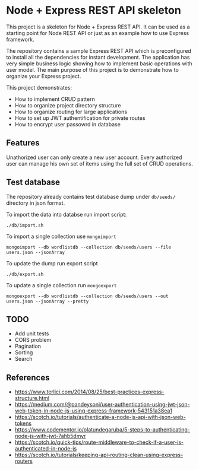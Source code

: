 # Node + Express REST API skeleton
This project is a skeleton for Node + Express REST API. It can be used as a starting point for Node REST API or just as an example how to use Express framework.

The repository contains a sample Express REST API which is preconfigured to install all the dependencies for instant development. The application has very simple business logic showing how to implement basic operations with user model. The main purpose of this project is to demonstrate how to organize your Express project.

This project demonstrates:
 * How to implement CRUD pattern
 * How to organize project directory structure
 * How to organize routing for large applications
 * How to set up JWT authentification for private routes
 * How to encrypt user passowrd in database

## Features
Unathorized user can only create a new user account. Every authorized user can manage his own set of items using the full set of CRUD operations.

## Test database
The repository already contains test database dump under `db/seeds/` directory in json format.

To import the data into databse run import script:
```
./db/import.sh
```

To import a single collection use `mongoimport`
```
mongoimport --db wordlistdb --collection db/seeds/users --file users.json --jsonArray
```

To update the dump run export script
```
./db/export.sh
```

To update a single collection run `mongoexport`
```
mongoexport --db wordlistdb --collection db/seeds/users --out users.json --jsonArray --pretty
```

## TODO
 * Add unit tests
 * CORS problem
 * Pagination
 * Sorting
 * Search

## References
 * https://www.terlici.com/2014/08/25/best-practices-express-structure.html
 * https://medium.com/@pandeysoni/user-authentication-using-jwt-json-web-token-in-node-js-using-express-framework-543151a38ea1
 * https://scotch.io/tutorials/authenticate-a-node-js-api-with-json-web-tokens
 * https://www.codementor.io/olatundegaruba/5-steps-to-authenticating-node-js-with-jwt-7ahb5dmyr
 * https://scotch.io/quick-tips/route-middleware-to-check-if-a-user-is-authenticated-in-node-js
 * https://scotch.io/tutorials/keeping-api-routing-clean-using-express-routers